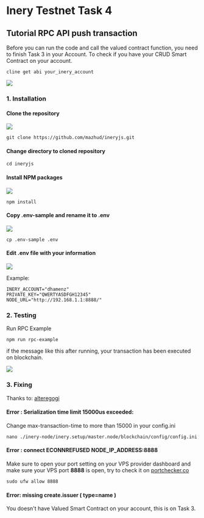 # Inery Testnet Task 4

## Tutorial RPC API push transaction

Before you can run the code and call the valued contract function, you need to finish Task 3 in your Account.
To check if you have your CRUD Smart Contract on your account.

```
cline get abi your_inery_account
```

![](https://i.imgur.com/RCv272L.png)

### 1. Installation

#### Clone the repository

![](https://i.imgur.com/xgTuHhp.png)

```
git clone https://github.com/mazhud/ineryjs.git
```

#### Change directory to cloned repository

```
cd ineryjs
```

#### Install NPM packages

![](https://i.imgur.com/aSuvjzE.png)

```
npm install
```

#### Copy .env-sample and rename it to .env

![](https://i.imgur.com/j3oKCu7.png)

```
cp .env-sample .env
```

#### Edit .env file with your information

![](https://i.imgur.com/oA2OXr9.png)

Example:

```
INERY_ACCOUNT="dhamenz" 
PRIVATE_KEY="QWERTYASDFGH12345"
NODE_URL="http://192.168.1.1:8888/"
```

### 2. Testing 

Run RPC Example

```
npm run rpc-example
```

if the message like this after running, your transaction has been executed on blockchain.

![](https://i.imgur.com/wgzd9eD.png)

### 3. Fixing

Thanks to: [alteregogi](https://github.com/alteregogi)

#### Error : Serialization time limit 15000us exceeded:

Change max-transaction-time to more than 15000 in your config.ini

```
nano ./inery-node/inery.setup/master.node/blockchain/config/config.ini
```

#### Error : connect ECONNREFUSED NODE_IP_ADDRESS:8888

Make sure to open your port setting on your VPS provider dashboard and make sure your VPS port **8888** is open, try to check it on [portchecker.co](https://portchecker.co/)

```
sudo ufw allow 8888
```

#### Error: missing create.issuer ( type=name )

You doesn't have Valued Smart Contract on your account, this is on Task 3.

